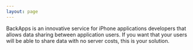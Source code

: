 ```yaml
---
layout: page
---
```


BackApps is an innovative service for iPhone applications developers that allows data sharing between application users.
If you want that your users will be able to share data with no server costs, this is your solution.
